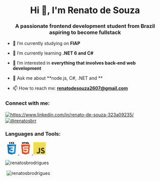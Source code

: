 <h1 align="center">Hi 👋, I'm Renato de Souza</h1>
<h3 align="center">A passionate frontend development student from Brazil aspiring to become fullstack</h3>

- 📘 I’m currently studying on **FIAP**

- 🌱 I’m currently learning **.NET 6 and C#**

- 👀 I’m interested in **everything that involves back-end web development**

- 💬 Ask me about **node.js, C#, .NET and **

- 📫 How to reach me: **renatodesouza2607@gmail.com**



<h3 align="left">Connect with me:</h3>
<p align="left">
<a href="https://www.linkedin.com/in/renato-de-souza-323a09235/" target="blank"><img align="center" src="https://raw.githubusercontent.com/rahuldkjain/github-profile-readme-generator/master/src/images/icons/Social/linked-in-alt.svg" alt="https://www.linkedin.com/in/renato-de-souza-323a09235/" height="30" width="40" /></a>
<a href="https://instagram.com/renatosbrr" target="blank"><img align="center" src="https://raw.githubusercontent.com/rahuldkjain/github-profile-readme-generator/master/src/images/icons/Social/instagram.svg" alt="@renatosbrr" height="30" width="40" /></a>
</p>

<h3 align="left">Languages and Tools:</h3>
<p align="left"> <a href="https://www.w3schools.com/css/" target="_blank" rel="noreferrer"> <img src="https://raw.githubusercontent.com/devicons/devicon/master/icons/css3/css3-original-wordmark.svg" alt="css3" width="40" height="40"/> </a> <a href="https://www.w3.org/html/" target="_blank" rel="noreferrer"> <img src="https://raw.githubusercontent.com/devicons/devicon/master/icons/html5/html5-original-wordmark.svg" alt="html5" width="40" height="40"/> </a> <a href="https://developer.mozilla.org/en-US/docs/Web/JavaScript" target="_blank" rel="noreferrer"> <img src="https://raw.githubusercontent.com/devicons/devicon/master/icons/javascript/javascript-original.svg" alt="javascript" width="40" height="40"/> </a> </p>

<p><img align="left" src="https://github-readme-stats.vercel.app/api/top-langs?username=renatosbrodrigues&show_icons=true&theme=tokyonight&title_color=800080&text_color=ffffff&bg_color=000000&locale=en&layout=compact" alt="renatosbrodrigues" /></p>
 &nbsp
<p>&nbsp;<img align="center" src="https://github-readme-stats.vercel.app/api?username=renatosbrodrigues&show_icons=true&theme=tokyonight&title_color=800080&text_color=ffffff&bg_color=000000&locale=en" alt="renatosbrodrigues" /></p>

